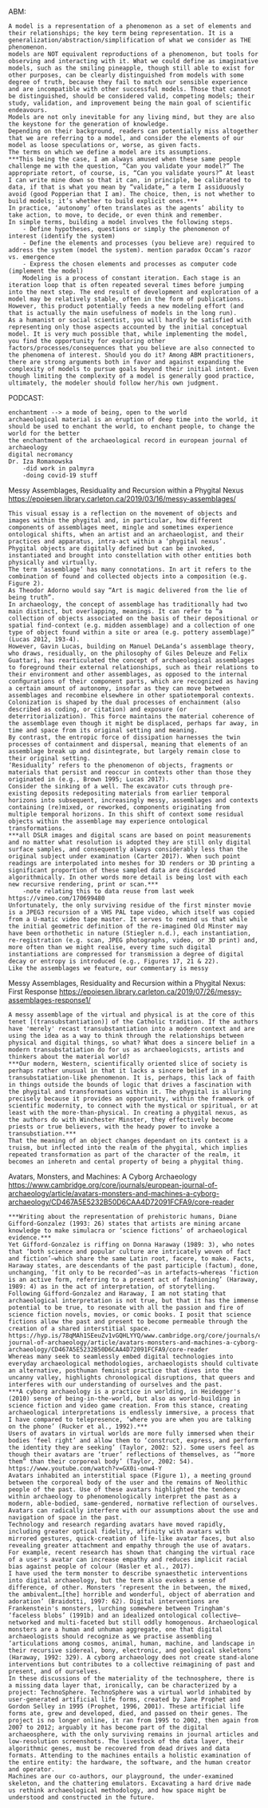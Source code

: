 ABM:

    A model is a representation of a phenomenon as a set of elements and their relationships; the key term being representation. It is a generalization/abstraction/simplification of what we consider as THE phenomenon.
    models are NOT equivalent reproductions of a phenomenon, but tools for observing and interacting with it. What we could define as imaginative models, such as the smiling pineapple, though still able to exist for other purposes, can be clearly distinguished from models with some degree of truth, because they fail to match our sensible experience and are incompatible with other successful models. Those that cannot be distinguished, should be considered valid, competing models; their study, validation, and improvement being the main goal of scientific endeavours.
    Models are not only inevitable for any living mind, but they are also the keystone for the generation of knowledge. 
    Depending on their background, readers can potentially miss altogether that we are referring to a model, and consider the elements of our model as loose speculations or, worse, as given facts.
    The terms on which we define a model are its assumptions. 
    ***This being the case, I am always amused when these same people challenge me with the question, “Can you validate your model?” The appropriate retort, of course, is, “Can you validate yours?” At least I can write mine down so that it can, in principle, be calibrated to data, if that is what you mean by “validate,” a term I assiduously avoid (good Popperian that I am). The choice, then, is not whether to build models; it’s whether to build explicit ones.***
    In practice, ‘autonomy’ often translates as the agents’ ability to take action, to move, to decide, or even think and remember. 
    In simple terms, building a model involves the following steps.
        - Define hypotheses, questions or simply the phenomenon of interest (identify the system)
        - Define the elements and processes (you believe are) required to address the system (model the system). mention paradox Occam’s razor vs. emergence
        - Express the chosen elements and processes as computer code (implement the model)
        Modeling is a process of constant iteration. Each stage is an iteration loop that is often repeated several times before jumping into the next step. The end result of development and exploration of a model may be relatively stable, often in the form of publications. However, this product potentially feeds a new modeling effort (and that is actually the main usefulness of models in the long run).
    As a humanist or social scientist, you will hardly be satisfied with representing only those aspects accounted by the initial conceptual model. It is very much possible that, while implementing the model, you find the opportunity for exploring other factors/processes/consequences that you believe are also connected to the phenomena of interest. Should you do it? Among ABM practitioners, there are strong arguments both in favor and against expanding the complexity of models to pursue goals beyond their initial intent. Even though limiting the complexity of a model is generally good practice, ultimately, the modeler should follow her/his own judgment.

PODCAST:

    enchantment --> a mode of being, open to the world
    archaeological material is an eruption of deep time into the world, it should be used to enchant the world, to enchant people, to change the world for the better
    the enchantment of the archaeological record in european journal of archaeology
    digital necromancy
    Dr. Iza Romanowska
        -did work in palmyra
        -doing covid-19 stuff

Messy Assemblages, Residuality and Recursion within a Phygital Nexus
https://epoiesen.library.carleton.ca/2019/03/16/messy-assemblages/

    This visual essay is a reflection on the movement of objects and images within the phygital and, in particular, how different components of assemblages meet, mingle and sometimes experience ontological shifts, when an artist and an archaeologist, and their practices and apparatus, intra-act within a ‘phygital nexus’.
    Phygital objects are digitally defined but can be invoked, instantiated and brought into constellation with other entities both physically and virtually.
    The term ‘assemblage’ has many connotations. In art it refers to the combination of found and collected objects into a composition (e.g. Figure 2). 
    As Theodor Adorno would say “Art is magic delivered from the lie of being truth”. 
    In archaeology, the concept of assemblage has traditionally had two main distinct, but overlapping, meanings. It can refer to “a collection of objects associated on the basis of their depositional or spatial find-context (e.g. midden assemblage) and a collection of one type of object found within a site or area (e.g. pottery assemblage)” (Lucas 2012, 193-4). 
    However, Gavin Lucas, building on Manuel DeLanda’s assemblage theory, who draws, residually, on the philosophy of Giles Deleuze and Felix Guattari, has rearticulated the concept of archaeological assemblages to foreground their external relationships, such as their relations to their environment and other assemblages, as opposed to the internal conﬁgurations of their component parts, which are recognized as having a certain amount of autonomy, insofar as they can move between assemblages and recombine elsewhere in other spatiotemporal contexts.
    Colonization is shaped by the dual processes of enchainment (also described as coding, or citation) and exposure (or deterritorialization). This force maintains the material coherence of the assemblage even though it might be displaced, perhaps far away, in time and space from its original setting and meaning. 
    By contrast, the entropic force of dissipation harnesses the twin processes of containment and dispersal, meaning that elements of an assemblage break up and disintegrate, but largely remain close to their original setting. 
    ‘Residuality’ refers to the phenomenon of objects, fragments or materials that persist and reoccur in contexts other than those they originated in (e.g., Brown 1995; Lucas 2017).
    Consider the sinking of a well. The excavator cuts through pre-existing deposits redepositing materials from earlier temporal horizons into subsequent, increasingly messy, assemblages and contexts containing (re)mixed, or reworked, components originating from multiple temporal horizons. In this shift of context some residual objects within the assemblage may experience ontological transformations.
    ***all DSLR images and digital scans are based on point measurements and no matter what resolution is adopted they are still only digital surface samples, and consequently always considerably less than the original subject under examination (Carter 2017). When such point readings are interpolated into meshes for 3D renders or 3D printing a significant proportion of these sampled data are discarded algorithmically. In other words more detail is being lost with each new recursive rendering, print or scan.***
        -note relating this to data reuse from last week
    https://vimeo.com/170699480
    Unfortunately, the only surviving residue of the first minster movie is a JPEG3 recursion of a VHS PAL tape video, which itself was copied from a U-matic video tape master. It serves to remind us that while the initial geometric definition of the re-imagined Old Minster may have been orthothetic in nature (Stiegler n.d.), each instantiation, re-registration (e.g. scan, JPEG photographs, video, or 3D print) and, more often than we might realise, every time such digital instantiations are compressed for transmission a degree of digital decay or entropy is introduced (e.g., Figures 17, 21 & 22). 
    Like the assemblages we feature, our commentary is messy

Messy Assemblages, Residuality and Recursion within a Phygital Nexus: First Response
https://epoiesen.library.carleton.ca/2019/07/26/messy-assemblages-response1/

    A messy assemblage of the virtual and physical is at the core of this tenet [(transubstantiation)] of the Catholic tradition. If the authors have 'merely' recast transubstantiation into a modern context and are using the idea as a way to think through the relationships between physical and digital things, so what? What does a sincere belief in a modern transubstatiation do for us as archaeologicsts, artists and thinkers about the material world?
    ***Our modern, Western, scientifically oriented slice of society is perhaps rather unusual in that it lacks a sincere belief in a transubstatiation-like phenomenon. It is, perhaps, this lack of faith in things outside the bounds of logic that drives a fascination with the phygital and transformations within it. The phygital is alluring precisely because it provides an opportunity, within the framework of scientific modernity, to connect with the mystical or spiritual, or at least with the more-than-physical. In creating a phygital nexus, as the authors do with Winchester Minster, they effectively become priests or true believers, with the heady power to invoke a transubstiation.***
    That the meaning of an object changes dependant on its context is a truism, but inflected into the realm of the phygital, which implies repeated transformation as part of the character of the realm, it becomes an inheretn and cental property of being a phygital thing.

Avatars, Monsters, and Machines: A Cyborg Archaeology
https://www.cambridge.org/core/journals/european-journal-of-archaeology/article/avatars-monsters-and-machines-a-cyborg-archaeology/CD467A5E5232B50D6CAA4D72091FCFA9/core-reader

    ***Writing about the representation of prehistoric humans, Diane Gifford-Gonzalez (1993: 26) states that artists are mining arcane knowledge to make simulacra or ‘science fictions’ of archaeological evidence.***
    Yet Gifford-Gonzalez is riffing on Donna Haraway (1989: 3), who notes that ‘both science and popular culture are intricately woven of fact and fiction’—which share the same Latin root, facere, to make. Facts, Haraway states, are descendants of the past participle (factum), done, unchanging, ‘fit only to be recorded’—as in artefacts—whereas ‘fiction is an active form, referring to a present act of fashioning’ (Haraway, 1989: 4) as in the act of interpretation, of storytelling. 
    Following Gifford-Gonzalez and Haraway, I am not stating that archaeological interpretation is not true, but that it has the immense potential to be true, to resonate with all the passion and fire of science fiction novels, movies, or comic books. I posit that science fictions allow the past and present to become permeable through the creation of a shared interstitial space.
    https://hyp.is/78qMAh1SEeuZv1vGQHLYYQ/www.cambridge.org/core/journals/european-journal-of-archaeology/article/avatars-monsters-and-machines-a-cyborg-archaeology/CD467A5E5232B50D6CAA4D72091FCFA9/core-reader
    Whereas many seek to seamlessly embed digital technologies into everyday archaeological methodologies, archaeologists should cultivate an alternative, posthuman feminist practice that dives into the uncanny valley, highlights chronological disruptions, that queers and interferes with our understanding of ourselves and the past.
    ***A cyborg archaeology is a practice in worlding, in Heidegger's (2010) sense of being-in-the-world, but also as world-building in science fiction and video game creation. From this stance, creating archaeological interpretations is endlessly immersive, a process that I have compared to telepresence, ‘where you are when you are talking on the phone’ (Rucker et al., 1992).***
    Users of avatars in virtual worlds are more fully immersed when their bodies ‘feel right’ and allow them to ‘construct, express, and perform the identity they are seeking’ (Taylor, 2002: 52). Some users feel as though their avatars are ‘truer’ reflections of themselves, as ‘“more them” than their corporeal body’ (Taylor, 2002: 54). 
    https://www.youtube.com/watch?v=GX0i-onw4-Y
    Avatars inhabited an interstitial space (Figure 1), a meeting ground between the corporeal body of the user and the remains of Neolithic people of the past. Use of these avatars highlighted the tendency within archaeology to phenomenologically interpret the past as a modern, able-bodied, same-gendered, normative reflection of ourselves. Avatars can radically interfere with our assumptions about the use and navigation of space in the past. 
    Technology and research regarding avatars have moved rapidly, including greater optical fidelity, affinity with avatars with mirrored gestures, quick-creation of life-like avatar faces, but also revealing greater attachment and empathy through the use of avatars. For example, recent research has shown that changing the virtual race of a user's avatar can increase empathy and reduces implicit racial bias against people of colour (Hasler et al., 2017). 
    I have used the term monster to describe synaesthetic interventions into digital archaeology, but the term also evokes a sense of difference, of other. Monsters ‘represent the in between, the mixed, the ambivalent…[the] horrible and wonderful, object of aberration and adoration’ (Braidotti, 1997: 62). Digital interventions are Frankenstein's monsters, lurching somewhere between Tringham's ‘faceless blobs’ (1991b) and an idealized ontological collective—networked and multi-faceted but still oddly homogenous. Archaeological monsters are a human and unhuman aggregate, one that digital archaeologists should recognize as we practise assembling ‘articulations among cosmos, animal, human, machine, and landscape in their recursive sidereal, bony, electronic, and geological skeletons’ (Haraway, 1992: 329). A cyborg archaeology does not create stand-alone interventions but contributes to a collective reimagining of past and present, and of ourselves.
    In these discussions of the materiality of the technosphere, there is a missing data layer that, ironically, can be characterized by a project: TechnoSphere. TechnoSphere was a virtual world inhabited by user-generated artificial life forms, created by Jane Prophet and Gordon Selley in 1995 (Prophet, 1996, 2001). These artificial life forms ate, grew and developed, died, and passed on their genes. The project is no longer online, it ran from 1995 to 2002, then again from 2007 to 2012; arguably it has become part of the digital archaeosphere, with the only surviving remains in journal articles and low-resolution screenshots. The livestock of the data layer, their algorithmic genes, must be recovered from dead drives and data formats. Attending to the machines entails a holistic examination of the entire entity: the hardware, the software, and the human creator and operator.
    Machines are our co-authors, our playground, the under-examined skeleton, and the chattering emulators. Excavating a hard drive made us rethink archaeological methodology, and how space might be understood and constructed in the future.







